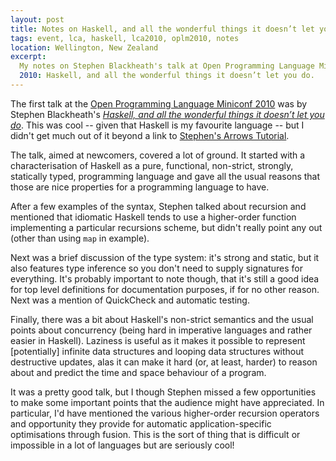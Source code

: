 ```yaml
---
layout: post
title: Notes on Haskell, and all the wonderful things it doesn’t let you do
tags: event, lca, haskell, lca2010, oplm2010, notes
location: Wellington, New Zealand
excerpt: 
  My notes on Stephen Blackheath's talk at Open Programming Language Miniconf
  2010: Haskell, and all the wonderful things it doesn’t let you do.
---
```


The first talk at the [Open Programming Language Miniconf 2010][oplm2010] was
by Stephen Blackheath's *[Haskell, and all the wonderful things it doesn’t let
you do][talk]*. This was cool -- given that Haskell is my favourite language
-- but I didn't get much out of it beyond a link to [Stephen's Arrows
Tutorial][arr].

[oplm2010]: http://blogs.tucs.org.au/oplm/
[talk]: http://blogs.tucs.org.au/oplm/programme/#haskell
[arr]: http://en.wikibooks.org/wiki/Haskell/StephensArrowTutorial

The talk, aimed at newcomers, covered a lot of ground. It started with a
characterisation of Haskell as a pure, functional, non-strict, strongly,
statically typed, programming language and gave all the usual reasons that
those are nice properties for a programming language to have.

After a few examples of the syntax, Stephen talked about recursion and
mentioned that idiomatic Haskell tends to use a higher-order function
implementing a particular recursions scheme, but didn't really point any out
(other than using `map` in example). 

Next was a brief discussion of the type system: it's strong and static, but it
also features type inference so you don't need to supply signatures for
everything. It's probably important to note though, that it's still a good
idea for top level definitions for documentation purposes, if for no other
reason. Next was a mention of QuickCheck and automatic testing.

Finally, there was a bit about Haskell's non-strict semantics and the usual
points about concurrency (being hard in imperative languages and rather easier
in Haskell). Laziness is useful as it makes it possible to represent
[potentially] infinite data structures and looping data structures without
destructive updates, alas it can make it hard (or, at least, harder) to reason
about and predict the time and space behaviour of a program.

It was a pretty good talk, but I though Stephen missed a few opportunities to
make some important points that the audience might have appreciated. In
particular, I'd have mentioned the various higher-order recursion operators
and opportunity they provide for automatic application-specific optimisations
through fusion. This is the sort of thing that is difficult or impossible in a
lot of languages but are seriously cool!
